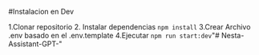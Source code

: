 #Instalacion en Dev

1.Clonar repositorio
2. Instalar dependencias ```npm install```
3.Crear Archivo .env basado en el .env.template
4.Ejecutar ```npm run start:dev```"# Nesta-Assistant-GPT-" 
